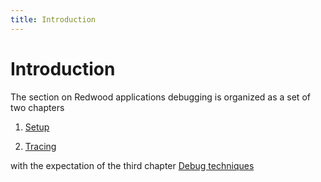 ```yaml
---
title: Introduction
---
```


# Introduction

The section on Redwood applications debugging is organized as a set of two chapters

1. [Setup](https://rw-community.org/app%20management/debugging/setup)

2. [Tracing](https://rw-community.org/app%20management/debugging/tracing-code)

with the expectation of the third chapter [Debug techniques](https://rw-community.org/app%20management/debugging/debug-techniques)



